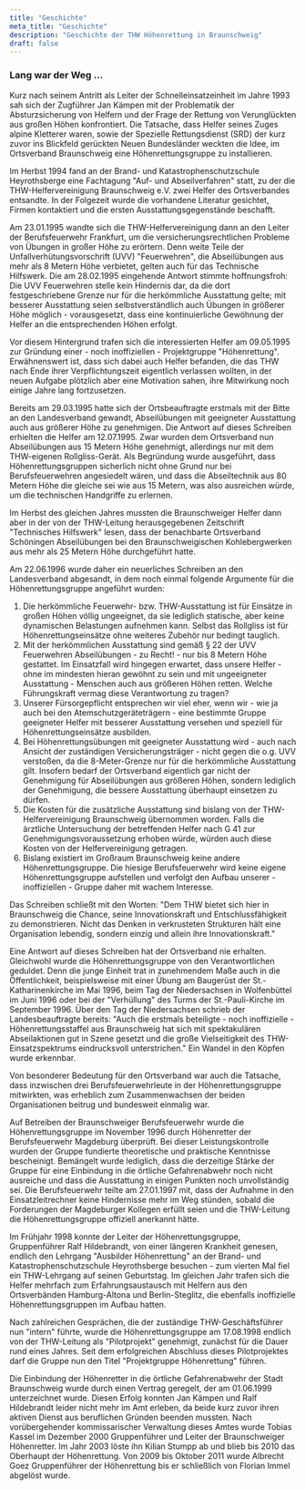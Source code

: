 ```yaml
---
title: "Geschichte"
meta_title: "Geschichte"
description: "Geschichte der THW Höhenrettung in Braunschweig"
draft: false
---
```


### Lang war der Weg ...

Kurz nach seinem Antritt als Leiter der Schnelleinsatzeinheit im Jahre 1993 sah sich der Zugführer Jan Kämpen mit der Problematik der Absturzsicherung von Helfern und der Frage der Rettung von Verunglückten aus großen Höhen konfrontiert. Die Tatsache, dass Helfer seines Zuges alpine Kletterer waren, sowie der Spezielle Rettungsdienst (SRD) der kurz zuvor ins Blickfeld gerückten Neuen Bundesländer weckten die Idee, im Ortsverband Braunschweig eine Höhenrettungsgruppe zu installieren.

Im Herbst 1994 fand an der Brand- und Katastrophenschutzschule Heyrothsberge eine Fachtagung "Auf- und Abseilverfahren" statt, zu der die THW-Helfervereinigung Braunschweig e.V. zwei Helfer des Ortsverbandes entsandte. In der Folgezeit wurde die vorhandene Literatur gesichtet, Firmen kontaktiert und die ersten Ausstattungsgegenstände beschafft.

Am 23.01.1995 wandte sich die THW-Helfervereinigung dann an den Leiter der Berufsfeuerwehr Frankfurt, um die versicherungsrechtlichen Probleme von Übungen in großer Höhe zu erörtern. Denn weite Teile der Unfallverhütungsvorschrift (UVV) "Feuerwehren", die Abseilübungen aus mehr als 8 Metern Höhe verbietet, gelten auch für das Technische Hilfswerk. Die am 28.02.1995 eingehende Antwort stimmte hoffnungsfroh: Die UVV Feuerwehren stelle kein Hindernis dar, da die dort festgeschriebene Grenze nur für die herkömmliche Ausstattung gelte; mit besserer Ausstattung seien selbstverständlich auch Übungen in größerer Höhe möglich - vorausgesetzt, dass eine kontinuierliche Gewöhnung der Helfer an die entsprechenden Höhen erfolgt.

Vor diesem Hintergrund trafen sich die interessierten Helfer am 09.05.1995 zur Gründung einer - noch inoffiziellen - Projektgruppe "Höhenrettung". Erwähnenswert ist, dass sich dabei auch Helfer befanden, die das THW nach Ende ihrer Verpflichtungszeit eigentlich verlassen wollten, in der neuen Aufgabe plötzlich aber eine Motivation sahen, ihre Mitwirkung noch einige Jahre lang fortzusetzen.

Bereits am 29.03.1995 hatte sich der Ortsbeauftragte erstmals mit der Bitte an den Landesverband gewandt, Abseilübungen mit geeigneter Ausstattung auch aus größerer Höhe zu genehmigen. Die Antwort auf dieses Schreiben erhielten die Helfer am 12.07.1995. Zwar wurden dem Ortsverband nun Abseilübungen aus 15 Metern Höhe genehmigt, allerdings nur mit dem THW-eigenen Rollgliss-Gerät. Als Begründung wurde ausgeführt, dass Höhenrettungsgruppen sicherlich nicht ohne Grund nur bei Berufsfeuerwehren angesiedelt wären, und dass die Abseiltechnik aus 80 Metern Höhe die gleiche sei wie aus 15 Metern, was also ausreichen würde, um die technischen Handgriffe zu erlernen.

Im Herbst des gleichen Jahres mussten die Braunschweiger Helfer dann aber in der von der THW-Leitung herausgegebenen Zeitschrift "Technisches Hilfswerk" lesen, dass der benachbarte Ortsverband Schöningen Abseilübungen bei den Braunschweigischen Kohlebergwerken aus mehr als 25 Metern Höhe durchgeführt hatte.

Am 22.06.1996 wurde daher ein neuerliches Schreiben an den Landesverband abgesandt, in dem noch einmal folgende Argumente für die Höhenrettungsgruppe angeführt wurden:

1. Die herkömmliche Feuerwehr- bzw. THW-Ausstattung ist für Einsätze in großen Höhen völlig ungeeignet, da sie lediglich statische, aber keine dynamischen Belastungen aufnehmen kann. Selbst das Rollgliss ist für Höhenrettungseinsätze ohne weiteres Zubehör nur bedingt tauglich.
2. Mit der herkömmlichen Ausstattung sind gemäß § 22 der UVV Feuerwehren Abseilübungen - zu Recht! - nur bis 8 Metern Höhe gestattet. Im Einsatzfall wird hingegen erwartet, dass unsere Helfer - ohne im mindesten hieran gewöhnt zu sein und mit ungeeigneter Ausstattung - Menschen auch aus größeren Höhen retten. Welche Führungskraft vermag diese Verantwortung zu tragen?
3. Unserer Fürsorgepflicht entsprechen wir viel eher, wenn wir - wie ja auch bei den Atemschutzgeräteträgern - eine bestimmte Gruppe geeigneter Helfer mit besserer Ausstattung versehen und speziell für Höhenrettungseinsätze ausbilden.
4. Bei Höhenrettungsübungen mit geeigneter Ausstattung wird - auch nach Ansicht der zuständigen Versicherungsträger - nicht gegen die o.g. UVV verstoßen, da die 8-Meter-Grenze nur für die herkömmliche Ausstattung gilt. Insofern bedarf der Ortsverband eigentlich gar nicht der Genehmigung für Abseilübungen aus größeren Höhen, sondern lediglich der Genehmigung, die bessere Ausstattung überhaupt einsetzen zu dürfen.
5. Die Kosten für die zusätzliche Ausstattung sind bislang von der THW-Helfervereinigung Braunschweig übernommen worden. Falls die ärztliche Untersuchung der betreffenden Helfer nach G 41 zur Genehmigungsvoraussetzung erhoben würde, würden auch diese Kosten von der Helfervereinigung getragen.
6. Bislang existiert im Großraum Braunschweig keine andere Höhenrettungsgruppe. Die hiesige Berufsfeuerwehr wird keine eigene Höhenrettungsgruppe aufstellen und verfolgt den Aufbau unserer - inoffiziellen - Gruppe daher mit wachem Interesse.

Das Schreiben schließt mit den Worten: "Dem THW bietet sich hier in Braunschweig die Chance, seine Innovationskraft und Entschlussfähigkeit zu demonstrieren. Nicht das Denken in verkrusteten Strukturen hält eine Organisation lebendig, sondern einzig und allein ihre Innovationskraft."

Eine Antwort auf dieses Schreiben hat der Ortsverband nie erhalten. Gleichwohl wurde die Höhenrettungsgruppe von den Verantwortlichen geduldet. Denn die junge Einheit trat in zunehmendem Maße auch in die Öffentlichkeit, beispielsweise mit einer Übung am Baugerüst der St.-Katharinenkirche im Mai 1996, beim Tag der Niedersachsen in Wolfenbüttel im Juni 1996 oder bei der "Verhüllung" des Turms der St.-Pauli-Kirche im September 1996. Über den Tag der Niedersachsen schrieb der Landesbeauftragte bereits: "Auch die erstmals beteiligte - noch inoffizielle - Höhenrettungsstaffel aus Braunschweig hat sich mit spektakulären Abseilaktionen gut in Szene gesetzt und die große Vielseitigkeit des THW-Einsatzspektrums eindrucksvoll unterstrichen." Ein Wandel in den Köpfen wurde erkennbar.

Von besonderer Bedeutung für den Ortsverband war auch die Tatsache, dass inzwischen drei Berufsfeuerwehrleute in der Höhenrettungsgruppe mitwirkten, was erheblich zum Zusammenwachsen der beiden Organisationen beitrug und bundesweit einmalig war.

Auf Betreiben der Braunschweiger Berufsfeuerwehr wurde die Höhenrettungsgruppe im November 1996 durch Höhenretter der Berufsfeuerwehr Magdeburg überprüft. Bei dieser Leistungskontrolle wurden der Gruppe fundierte theoretische und praktische Kenntnisse bescheinigt. Bemängelt wurde lediglich, dass die derzeitige Stärke der Gruppe für eine Einbindung in die örtliche Gefahrenabwehr noch nicht ausreiche und dass die Ausstattung in einigen Punkten noch unvollständig sei. Die Berufsfeuerwehr teilte am 27.01.1997 mit, dass der Aufnahme in den Einsatzleitrechner keine Hindernisse mehr im Weg stünden, sobald die Forderungen der Magdeburger Kollegen erfüllt seien und die THW-Leitung die Höhenrettungsgruppe offiziell anerkannt hätte.

Im Frühjahr 1998 konnte der Leiter der Höhenrettungsgruppe, Gruppenführer Ralf Hildebrandt, von einer längeren Krankheit genesen, endlich den Lehrgang "Ausbilder Höhenrettung" an der Brand- und Katastrophenschutzschule Heyrothsberge besuchen - zum vierten Mal fiel ein THW-Lehrgang auf seinen Geburtstag. Im gleichen Jahr trafen sich die Helfer mehrfach zum Erfahrungsaustausch mit Helfern aus den Ortsverbänden Hamburg-Altona und Berlin-Steglitz, die ebenfalls inoffizielle Höhenrettungsgruppen im Aufbau hatten.

Nach zahlreichen Gesprächen, die der zuständige THW-Geschäftsführer nun "intern" führte, wurde die Höhenrettungsgruppe am 17.08.1998 endlich von der THW-Leitung als "Pilotprojekt" genehmigt, zunächst für die Dauer rund eines Jahres. Seit dem erfolgreichen Abschluss dieses Pilotprojektes darf die Gruppe nun den Titel "Projektgruppe Höhenrettung" führen.

Die Einbindung der Höhenretter in die örtliche Gefahrenabwehr der Stadt Braunschweig wurde durch einen Vertrag geregelt, der am 01.06.1999 unterzeichnet wurde. Diesen Erfolg konnten Jan Kämpen und Ralf Hildebrandt leider nicht mehr im Amt erleben, da beide kurz zuvor ihren aktiven Dienst aus beruflichen Gründen beenden mussten. Nach vorübergehender kommissarischer Verwaltung dieses Amtes wurde Tobias Kassel im Dezember 2000 Gruppenführer und Leiter der Braunschweiger Höhenretter. Im Jahr 2003 löste ihn Kilian Stumpp ab und blieb bis 2010 das Oberhaupt der Höhenrettung. Von 2009 bis Oktober 2011 wurde Albrecht Goez Gruppenführer der Höhenrettung bis er schließlich von Florian Immel abgelöst wurde.
